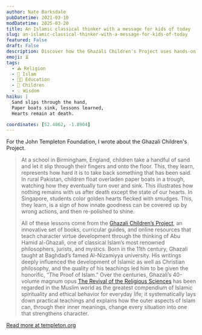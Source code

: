 ```yaml
---
author: Nate Barksdale
pubDatetime: 2021-03-10
modDatetime: 2025-03-20
title: An Islamic classical thinker with a message for kids of today
slug: an-islamic-classical-thinker-with-a-message-for-kids-of-today
featured: False
draft: False
description: Discover how the Ghazali Children's Project uses hands-on lessons, like spilling sand, to teach profound spiritual and ethical concepts to children.
emoji: ⏳
tags:
  - ⛪ Religion
  - 🌙 Islam
  - 👩‍🏫 Education
  - 👶 Children
  - 💡 Wisdom
haiku: |
  Sand slips through the hand,
  Paper boats sink, lessons learned,
  Hearts remain at death.

coordinates: [52.4862, -1.8904]
---
```


For the John Templeton Foundation, I wrote about the Ghazali Children's Project.

> At a school in Birmingham, England, children take a handful of sand and let it slip through their fingers and onto the floor. This, they learn, represents how hard it is to take back something that has been said. In rural Pakistan, children float overladen paper boats in a trough, watching how they eventually turn over and sink. This illustrates how nothing remains with us after death except the state of our hearts. In Singapore, students color golden hearts flecked with smudges. This, they learn, is a sign of how innate goodness can be covered up by wrong actions, and then re-polished to shine.
>
> All of these lessons come from the [Ghazali Children’s Project](https://ghazalichildren.org/), an innovative set of books, curricular guides, and online resources that teach character virtue development through the thinking of Abu Hamid al-Ghazali, one of classical Islam’s most renowned philosophers, jurists, and mystics. Born in the 11th century, Ghazali taught at Baghdad’s famed Al-Nizamiyya university. His writings deeply influenced the development of Islamic as well as Christian philosophy, and the quality of his teachings led him to be given the honorific, “The Proof of Islam.” Over the centuries, Ghazali’s 40-volume magnum opus [The Revival of the Religious Sciences](https://en.wikipedia.org/wiki/The_Revival_of_the_Religious_Sciences) has been regarded in the Muslim world as the greatest compendium of Islamic spirituality and ethical behavior for everyday life; it systematically lays down practical teachings and explains how the outer aspects of Islam can, through their inner meanings, change every situation into one that strengthens character.

[Read more at templeton.org](https://www.templeton.org/grant/publishing-illustrated-childrenos-books-and-workbooks-that-teach-and-encourage-character-and-virtue-development-in-generations-of-muslim-children)

